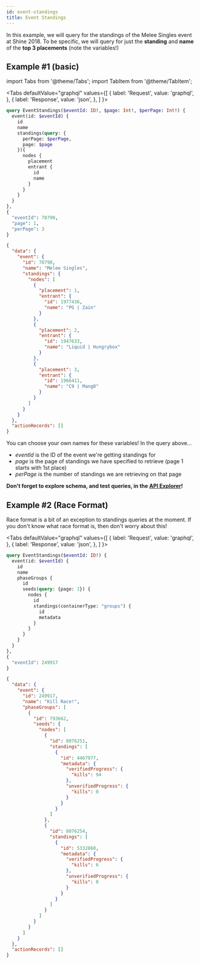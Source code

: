 ```yaml
---
id: event-standings
title: Event Standings
---
```


In this example, we will query for the standings of the Melee Singles event at Shine 2018.
To be specific, we will query for just the **standing**
and **name** of the **top 3 placements** (note the variables!)

## Example #1 (basic)

import Tabs from '@theme/Tabs';
import TabItem from '@theme/TabItem';

<Tabs
defaultValue="graphql"
values={[
{ label: 'Request', value: 'graphql', },
{ label: 'Response', value: 'json', },
]
}>
<TabItem value="graphql">

```graphql
query EventStandings($eventId: ID!, $page: Int!, $perPage: Int!) {
  event(id: $eventId) {
    id
    name
    standings(query: {
      perPage: $perPage,
      page: $page
    }){
      nodes {
        placement
        entrant {
          id
          name
        }
      }
    }
  }
},
{
  "eventId": 78790,
  "page": 1,
  "perPage": 3
}
```

</TabItem>

<TabItem value="json">

```json
{
  "data": {
    "event": {
      "id": 78790,
      "name": "Melee Singles",
      "standings": {
        "nodes": [
          {
            "placement": 1,
            "entrant": {
              "id": 1977436,
              "name": "PG | Zain"
            }
          },
          {
            "placement": 2,
            "entrant": {
              "id": 1947633,
              "name": "Liquid | Hungrybox"
            }
          },
          {
            "placement": 3,
            "entrant": {
              "id": 1966411,
              "name": "C9 | Mang0"
            }
          }
        ]
      }
    }
  },
  "actionRecords": []
}
```

</TabItem>
</Tabs>

You can choose your own names for these variables! In the query above...

- _eventId_ is the ID of the event we're getting standings for
- _page_ is the page of standings we have specified to retrieve (page 1 starts with 1st place)
- _perPage_ is the number of standings we are retrieving on that page

**Don't forget to explore schema, and test queries, in the [API Explorer](/explorer)!**

## Example #2 (Race Format)

Race format is a bit of an exception to standings queries at the moment.
If you don't know what race format is, then don't worry about this!

<Tabs
defaultValue="graphql"
values={[
{ label: 'Request', value: 'graphql', },
{ label: 'Response', value: 'json', },
]
}>
<TabItem value="graphql">

```graphql
query EventStandings($eventId: ID!) {
  event(id: $eventId) {
    id
    name
    phaseGroups {
      id
      seeds(query: {page: 1}) {
        nodes {
          id
          standings(containerType: "groups") {
            id
            metadata
          }
        }
      }
    }
  }
},
{
  "eventId": 249917
}
```

</TabItem>

<TabItem value="json">

```json
{
  "data": {
    "event": {
      "id": 249917,
      "name": "Kill Race!",
      "phaseGroups": [
        {
          "id": 793662,
          "seeds": {
            "nodes": [
              {
                "id": 8076251,
                "standings": [
                  {
                    "id": 4467977,
                    "metadata": {
                      "verifiedProgress": {
                        "kills": 94
                      },
                      "unverifiedProgress": {
                        "kills": 0
                      }
                    }
                  }
                ]
              },
              {
                "id": 8076254,
                "standings": [
                  {
                    "id": 5332860,
                    "metadata": {
                      "verifiedProgress": {
                        "kills": 6
                      },
                      "unverifiedProgress": {
                        "kills": 0
                      }
                    }
                  }
                ]
              }
            ]
          }
        }
      ]
    }
  },
  "actionRecords": []
}
```

</TabItem>
</Tabs>

